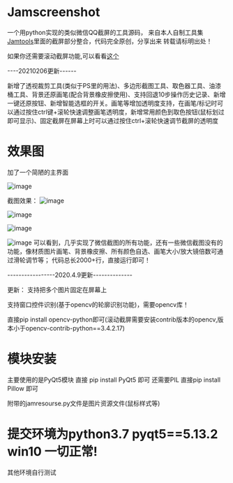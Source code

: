 # Jamscreenshot
一个用python实现的类似微信QQ截屏的工具源码，
来自本人自制工具集[Jamtools](https://github.com/fandesfyf/JamTools)里面的截屏部分整合，代码完全原创，分享出来
转载请标明出处！

如果你还需要滚动截屏功能,可以看看[这个](https://github.com/fandesfyf/roll_screenshot)

----20210206更新------

新增了透视裁剪工具(类似于PS里的用法)、多边形截图工具、取色器工具、油漆桶工具、背景还原画笔(配合背景橡皮擦使用)、支持回退10步操作历史记录、新增一键还原按钮、新增智能选框的开关。画笔等增加透明度支持，在画笔/标记时可以通过按住ctrl键+滚轮快速调整画笔透明度，新增常用颜色到取色按钮(鼠标划过即可显示)、固定截屏在屏幕上时可以通过按住ctrl+滚轮快速调节截屏的透明度

# 效果图
加了一个简陋的主界面

![image](https://github.com/fandesfyf/Jamscreenshot/blob/master/image/60430e4e61d28d0e79da9d58e46037f.png)

截图效果：
![image](https://github.com/fandesfyf/Jamscreenshot/blob/master/image/jp00.png)

![image](https://github.com/fandesfyf/Jamscreenshot/blob/master/image/jp2.png)

![image](https://github.com/fandesfyf/Jamscreenshot/blob/master/image/58e820362dd287f6668e011e20a1020.png)

![image](https://github.com/fandesfyf/Jamscreenshot/blob/master/image/0180a5748681abe7254ce6734aa64de.png)
可以看到，几乎实现了微信截图的所有功能，还有一些微信截图没有的功能，像材质图片画笔、背景橡皮擦、所有颜色自选、画笔大小/放大镜倍数可通过滑轮调节等；
代码总长2000+行，直接运行即可！


-----------------2020.4.9更新--------------

更新：
支持把多个图片固定在屏幕上

支持窗口控件识别(基于opencv的轮廓识别功能)，需要opencv库！

直接pip install opencv-python即可(滚动截屏需要安装contrib版本的opencv,版本小于opencv-contrib-python==3.4.2.17)


# 模块安装
主要使用的是PyQt5模块
直接 pip install PyQt5 即可
还需要PIL
直接pip install Pillow 即可

附带的jamresourse.py文件是图片资源文件(鼠标样式等)

# 提交环境为python3.7   pyqt5==5.13.2  win10 一切正常!
其他环境自行测试
